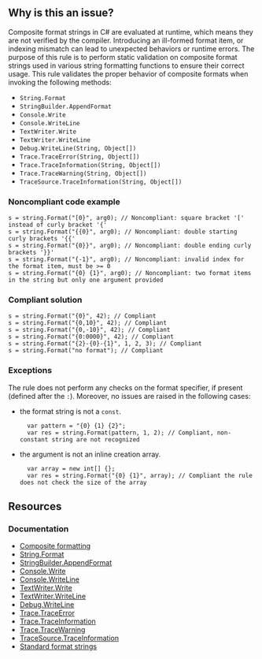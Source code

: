 ## Why is this an issue?
 
Composite format strings in C# are evaluated at runtime, which means they are not verified by the compiler. Introducing an ill-formed format item, or indexing mismatch can lead to unexpected behaviors or runtime errors. The purpose of this rule is to perform static validation on composite format strings used in various string formatting functions to ensure their correct usage. This rule validates the proper behavior of composite formats when invoking the following methods:
 
- `String.Format`
- `StringBuilder.AppendFormat`
- `Console.Write`
- `Console.WriteLine`
- `TextWriter.Write`
- `TextWriter.WriteLine`
- `Debug.WriteLine(String, Object[])`
- `Trace.TraceError(String, Object[])`
- `Trace.TraceInformation(String, Object[])`
- `Trace.TraceWarning(String, Object[])`
- `TraceSource.TraceInformation(String, Object[])`

### Noncompliant code example

    s = string.Format("[0}", arg0); // Noncompliant: square bracket '[' instead of curly bracket '{'
    s = string.Format("{{0}", arg0); // Noncompliant: double starting curly brackets '{{'
    s = string.Format("{0}}", arg0); // Noncompliant: double ending curly brackets '}}'
    s = string.Format("{-1}", arg0); // Noncompliant: invalid index for the format item, must be >= 0
    s = string.Format("{0} {1}", arg0); // Noncompliant: two format items in the string but only one argument provided

### Compliant solution

    s = string.Format("{0}", 42); // Compliant
    s = string.Format("{0,10}", 42); // Compliant
    s = string.Format("{0,-10}", 42); // Compliant
    s = string.Format("{0:0000}", 42); // Compliant
    s = string.Format("{2}-{0}-{1}", 1, 2, 3); // Compliant
    s = string.Format("no format"); // Compliant

### Exceptions
 
The rule does not perform any checks on the format specifier, if present (defined after the `:`). Moreover, no issues are raised in the following cases:

- the format string is not a `const`. 

        var pattern = "{0} {1} {2}";
        var res = string.Format(pattern, 1, 2); // Compliant, non-constant string are not recognized
- the argument is not an inline creation array. 

        var array = new int[] {};
        var res = string.Format("{0} {1}", array); // Compliant the rule does not check the size of the array

## Resources
 
### Documentation

- [Composite formatting](https://learn.microsoft.com/en-us/dotnet/standard/base-types/composite-formatting)
- [String.Format](https://learn.microsoft.com/en-us/dotnet/api/system.string.format)
- [StringBuilder.AppendFormat](https://learn.microsoft.com/en-us/dotnet/api/system.text.stringbuilder.appendformat)
- [Console.Write](https://learn.microsoft.com/en-us/dotnet/api/system.console.write)
- [Console.WriteLine](https://learn.microsoft.com/en-us/dotnet/api/system.console.writeline)
- [TextWriter.Write](https://learn.microsoft.com/en-us/dotnet/api/system.io.textwriter.write)
- [TextWriter.WriteLine](https://learn.microsoft.com/en-us/dotnet/api/system.io.textwriter.writeline)
- [Debug.WriteLine](https://learn.microsoft.com/en-us/dotnet/api/system.diagnostics.debug.writeline)
- [Trace.TraceError](https://learn.microsoft.com/en-us/dotnet/api/system.diagnostics.trace.traceerror)
- [Trace.TraceInformation](https://learn.microsoft.com/en-us/dotnet/api/system.diagnostics.trace.traceinformation)
- [Trace.TraceWarning](https://learn.microsoft.com/en-us/dotnet/api/system.diagnostics.trace.tracewarning)
- [TraceSource.TraceInformation](https://learn.microsoft.com/en-us/dotnet/api/system.diagnostics.tracesource.traceinformation)
- [Standard format strings](https://learn.microsoft.com/en-us/dotnet/standard/base-types/formatting-types)